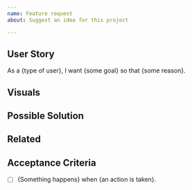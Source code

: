 ```yaml
---
name: Feature request
about: Suggest an idea for this project

---
```


## User Story
<!-- Required. -->
As a {type of user}, I want {some goal} so that {some reason}.

## Visuals
<!-- Optional. Include screenshots, mockups, or video to clarify the goal. Delete if not applicable. -->

## Possible Solution
<!-- Optional. Delete if solution is unknown. -->

## Related
<!-- Optional. Relevant links to issues, support tickets, or websites. Delete if not applicable. -->

## Acceptance Criteria
<!-- Required. Include a checklist of conditions that must be true in order to close this issue. -->
- [ ] {Something happens} when {an action is taken}.
